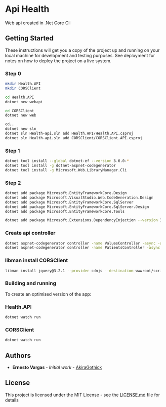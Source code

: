 # Api Health

Web api created in .Net Core Cli

## Getting Started

These instructions will get you a copy of the project up and running on your local machine for development and testing purposes. See deployment for notes on how to deploy the project on a live system.

### Step 0

```bash
mkdir Health.API
mkdir CORSClient

cd Health.API
dotnet new webapi

cd CORSClient
dotnet new web

cd..
dotnet new sln
dotnet sln Health-api.sln add Health.API/Health.API.csproj
dotnet sln Health-api.sln add CORSClient/CORSClient.API.csproj
```


### Step 1

```bash
dotnet tool install --global dotnet-ef --version 3.0.0-*
dotnet tool install -g dotnet-aspnet-codegenerator
dotnet tool install -g Microsoft.Web.LibraryManager.Cli
```

### Step 2

```bash
dotnet add package Microsoft.EntityFrameworkCore.Design
dotnet add package Microsoft.VisualStudio.Web.CodeGeneration.Design
dotnet add package Microsoft.EntityFrameworkCore.SqlServer
dotnet add package Microsoft.EntityFrameworkCore.SqlServer.Design
dotnet add package Microsoft.EntityFrameworkCore.Tools

dotnet add package Microsoft.Extensions.DependencyInjection --version 3.1.3
```

### Create api controller

```bash
dotnet aspnet-codegenerator controller -name ValuesController -async -api --readWriteActions -outDir Controllers
dotnet aspnet-codegenerator controller -name PatientsController -async -api -m Patient -dc HealthContext -outDir Controllers
```

### libman install CORSClient
```bash
libman install jquery@3.2.1 --provider cdnjs --destination wwwroot/scripts/jquery --files jquery.min.js
```

### Building and running

To create an optimised version of the app:

### Health.API
```bash
dotnet watch run
```

### CORSClient
```bash
dotnet watch run
```

## Authors

* **Ernesto Vargas** - *Initial work* - [AkiraGothick](https://github.com/akiragothick)

## License

This project is licensed under the MIT License - see the [LICENSE.md](LICENSE.md) file for details